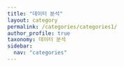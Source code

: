```yaml
---
title: "데이터 분석"
layout: category
permalink: /categories/categories1/
author_profile: true
taxonomy: 데이터 분석
sidebar:
  nav: "categories"
---
```

